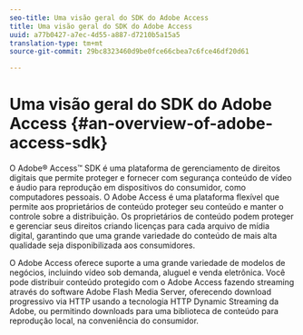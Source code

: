 ```yaml
---
seo-title: Uma visão geral do SDK do Adobe Access
title: Uma visão geral do SDK do Adobe Access
uuid: a77b0427-a7ec-4d55-a887-d7210b5a15a5
translation-type: tm+mt
source-git-commit: 29bc8323460d9be0fce66cbea7c6fce46df20d61

---
```



# Uma visão geral do SDK do Adobe Access {#an-overview-of-adobe-access-sdk}

O Adobe® Access™ SDK é uma plataforma de gerenciamento de direitos digitais que permite proteger e fornecer com segurança conteúdo de vídeo e áudio para reprodução em dispositivos do consumidor, como computadores pessoais. O Adobe Access é uma plataforma flexível que permite aos proprietários de conteúdo proteger seu conteúdo e manter o controle sobre a distribuição. Os proprietários de conteúdo podem proteger e gerenciar seus direitos criando licenças para cada arquivo de mídia digital, garantindo que uma grande variedade do conteúdo de mais alta qualidade seja disponibilizada aos consumidores.

O Adobe Access oferece suporte a uma grande variedade de modelos de negócios, incluindo vídeo sob demanda, aluguel e venda eletrônica. Você pode distribuir conteúdo protegido com o Adobe Access fazendo streaming através do software Adobe Flash Media Server, oferecendo download progressivo via HTTP usando a tecnologia HTTP Dynamic Streaming da Adobe, ou permitindo downloads para uma biblioteca de conteúdo para reprodução local, na conveniência do consumidor.
